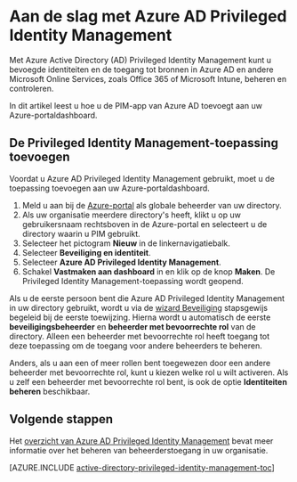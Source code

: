 <properties
   pageTitle="Aan de slag met Azure AD Privileged Identity Management | Microsoft Azure"
   description="Informatie over het beheren van bevoegde identiteiten met de Azure Active Directory Privileged Identity Management-toepassing in Azure-portal."
   services="active-directory"
   documentationCenter=""
   authors="kgremban"
   manager="stevenpo"
   editor=""/>

<tags
   ms.service="active-directory"
   ms.devlang="na"
   ms.topic="get-started-article"
   ms.tgt_pltfrm="na"
   ms.workload="identity"
   ms.date="05/19/2016"
   ms.author="kgremban"/>

# Aan de slag met Azure AD Privileged Identity Management


Met Azure Active Directory (AD) Privileged Identity Management kunt u bevoegde identiteiten en de toegang tot bronnen in Azure AD en andere Microsoft Online Services, zoals Office 365 of Microsoft Intune, beheren en controleren.  

In dit artikel leest u hoe u de PIM-app van Azure AD toevoegt aan uw Azure-portaldashboard.

## De Privileged Identity Management-toepassing toevoegen

Voordat u Azure AD Privileged Identity Management gebruikt, moet u de toepassing toevoegen aan uw Azure-portaldashboard.

1. Meld u aan bij de [Azure-portal](https://portal.azure.com/) als globale beheerder van uw directory.
2. Als uw organisatie meerdere directory's heeft, klikt u op uw gebruikersnaam rechtsboven in de Azure-portal en selecteert u de directory waarin u PIM gebruikt.
3. Selecteer het pictogram **Nieuw** in de linkernavigatiebalk.
4. Selecteer **Beveiliging en identiteit**.
5. Selecteer **Azure AD Privileged Identity Management**.
6. Schakel **Vastmaken aan dashboard** in en klik op de knop **Maken**. De Privileged Identity Management-toepassing wordt geopend.


Als u de eerste persoon bent die Azure AD Privileged Identity Management in uw directory gebruikt, wordt u via de [wizard Beveiliging](active-directory-privileged-identity-management-security-wizard.md) stapsgewijs begeleid bij de eerste toewijzing. Hierna wordt u automatisch de eerste **beveiligingsbeheerder** en **beheerder met bevoorrechte rol** van de directory. Alleen een beheerder met bevoorrechte rol heeft toegang tot deze toepassing om de toegang voor andere beheerders te beheren.  

Anders, als u aan een of meer rollen bent toegewezen door een andere beheerder met bevoorrechte rol, kunt u kiezen welke rol u wilt activeren. Als u zelf een beheerder met bevoorrechte rol bent, is ook de optie **Identiteiten beheren** beschikbaar.  


<!--Every topic should have next steps and links to the next logical set of content to keep the customer engaged-->
## Volgende stappen

Het [overzicht van Azure AD Privileged Identity Management](active-directory-privileged-identity-management-configure.md) bevat meer informatie over het beheren van beheerderstoegang in uw organisatie.

[AZURE.INCLUDE [active-directory-privileged-identity-management-toc](../../includes/active-directory-privileged-identity-management-toc.md)]



<!--HONumber=Jun16_HO2-->


